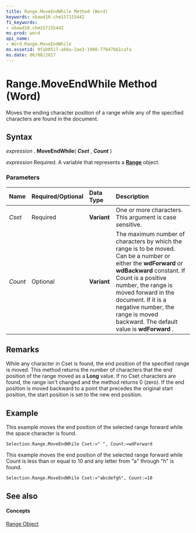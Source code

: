 ```yaml
---
title: Range.MoveEndWhile Method (Word)
keywords: vbawd10.chm157155442
f1_keywords:
- vbawd10.chm157155442
ms.prod: word
api_name:
- Word.Range.MoveEndWhile
ms.assetid: 9fab0517-a66a-2ae3-1900-77047b61cafa
ms.date: 06/08/2017
---
```



# Range.MoveEndWhile Method (Word)

Moves the ending character position of a range while any of the specified characters are found in the document.


## Syntax

 _expression_ . **MoveEndWhile**( **_Cset_** , **_Count_** )

 _expression_ Required. A variable that represents a **[Range](Word.Range.md)** object.


### Parameters



|**Name**|**Required/Optional**|**Data Type**|**Description**|
|:-----|:-----|:-----|:-----|
| _Cset_|Required| **Variant**|One or more characters. This argument is case sensitive.|
| _Count_|Optional| **Variant**|The maximum number of characters by which the range is to be moved. Can be a number or either the  **wdForward** or **wdBackward** constant. If Count is a positive number, the range is moved forward in the document. If it is a negative number, the range is moved backward. The default value is **wdForward** .|

## Remarks

While any character in Cset is found, the end position of the specified range is moved. This method returns the number of characters that the end position of the range moved as a  **Long** value. If no Cset characters are found, the range isn't changed and the method returns 0 (zero). If the end position is moved backward to a point that precedes the original start position, the start position is set to the new end position.


## Example

This example moves the end position of the selected range forward while the space character is found.


```
Selection.Range.MoveEndWhile Cset:=" ", Count:=wdForward
```

This example moves the end position of the selected range forward while Count is less than or equal to 10 and any letter from "a" through "h" is found.




```
Selection.Range.MoveEndWhile Cset:="abcdefgh", Count:=10
```


## See also


#### Concepts


[Range Object](Word.Range.md)


